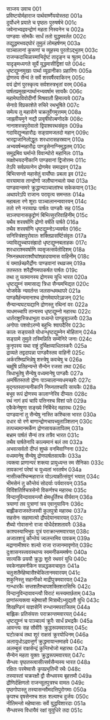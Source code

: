 सञ्जय उवाच	001  
प्रविष्टयोर्महाराज पार्थवार्ष्णेययोस्तदा	001a  
दुर्योधने प्रयाते च पृष्ठतः पुरुषर्षभे	001c  
जवेनाभ्यद्रवन्द्रोणं महता निस्वनेन च	002a  
पाण्डवाः सोमकैः सार्धं ततो युद्धमवर्तत	002c  
तद्युद्धमभवद्घोरं तुमुलं लोमहर्षणम्	003a  
पाञ्चालानां कुरूणां च व्यूहस्य पुरतोऽद्भुतम्	003c  
राजन्कदाचिन्नास्माभिर्दृष्टं तादृङ्न च श्रुतम्	004a  
यादृङ्मध्यगते सूर्ये युद्धमासीद्विशां पते	004c  
धृष्टद्युम्नमुखाः पार्था व्यूढानीकाः प्रहारिणः	005a  
द्रोणस्य सैन्यं ते सर्वे शरवर्षैरवाकिरन्	005c  
वयं द्रोणं पुरस्कृत्य सर्वशस्त्रभृतां वरम्	006a  
पार्षतप्रमुखान्पार्थानभ्यवर्षाम सायकैः	006c  
महामेघाविवोदीर्णौ मिश्रवातौ हिमात्यये	007a  
सेनाग्रे विप्रकाशेते रुचिरे रथभूषिते	007c  
समेत्य तु महासेने चक्रतुर्वेगमुत्तमम्	008a  
जाह्नवीयमुने नद्यौ प्रावृषीवोल्बणोदके	008c  
नानाशस्त्रपुरोवातो द्विपाश्वरथसंवृतः	009a  
गदाविद्युन्महारौद्रः सङ्ग्रामजलदो महान्	009c  
भारद्वाजानिलोद्धूतः शरधारासहस्रवान्	010a  
अभ्यवर्षन्महारौद्रः पाण्डुसेनाग्निमुद्धतम्	010c  
समुद्रमिव घर्मान्ते विवान्घोरो महानिलः	011a  
व्यक्षोभयदनीकानि पाण्डवानां द्विजोत्तमः	011c  
तेऽपि सर्वप्रयत्नेन द्रोणमेव समाद्रवन्	012a  
बिभित्सन्तो महासेतुं वार्योघाः प्रबला इव	012c  
वारयामास तान्द्रोणो जलौघानचलो यथा	013a  
पाण्डवान्समरे क्रुद्धान्पाञ्चालांश्च सकेकयान्	013c  
अथापरेऽपि राजानः परावृत्य समन्ततः	014a  
महाबला रणे शूराः पाञ्चालानन्ववारयन्	014c  
ततो रणे नरव्याघ्रः पार्षतः पाण्डवैः सह	015a  
सञ्जघानासकृद्द्रोणं बिभित्सुररिवाहिनीम्	015c  
यथैव शरवर्षाणि द्रोणो वर्षति पार्षते	016a  
तथैव शरवर्षाणि धृष्टद्युम्नोऽभ्यवर्षत	016c  
सनिस्त्रिंशपुरोवातः शक्तिप्रासर्ष्टिसंवृतः	017a  
ज्याविद्युच्चापसंह्रादो धृष्टद्युम्नबलाहकः	017c  
शरधाराश्मवर्षाणि व्यसृजत्सर्वतोदिशम्	018a  
निघ्नन्रथवराश्वौघांश्छादयामास वाहिनीम्	018c  
यं यमार्छच्छरैर्द्रोणः पाण्डवानां रथव्रजम्	019a  
ततस्ततः शरैर्द्रोणमपाकर्षत पार्षतः	019c  
तथा तु यतमानस्य द्रोणस्य युधि भारत	020a  
धृष्टद्युम्नं समासाद्य त्रिधा सैन्यमभिद्यत	020c  
भोजमेके न्यवर्तन्त जलसन्धमथापरे	021a  
पाण्डवैर्हन्यमानाश्च द्रोणमेवापरेऽव्रजन्	021c  
सैन्यान्यघटयद्यानि द्रोणस्तु रथिनां वरः	022a  
व्यधमच्चापि तान्यस्य धृष्टद्युम्नो महारथः	022c  
धार्तराष्ट्रास्त्रिधाभूता वध्यन्ते पाण्डुसृञ्जयैः	023a  
अगोपाः पशवोऽरण्ये बहुभिः श्वापदैरिव	023c  
कालः सङ्ग्रसते योधान्धृष्टद्युम्नेन मोहितान्	024a  
सङ्ग्रामे तुमुले तस्मिन्निति सम्मेनिरे जनाः	024c  
कुनृपस्य यथा राष्ट्रं दुर्भिक्षव्याधितस्करैः	025a  
द्राव्यते तद्वदापन्ना पाण्डवैस्तव वाहिनी	025c  
अर्करश्मिप्रभिन्नेषु शस्त्रेषु कवचेषु च	026a  
चक्षूंषि प्रतिहन्यन्ते सैन्येन रजसा तथा	026c  
त्रिधाभूतेषु सैन्येषु वध्यमानेषु पाण्डवैः	027a  
अमर्षितस्ततो द्रोणः पाञ्चालान्व्यधमच्छरैः	027c  
मृद्नतस्तान्यनीकानि निघ्नतश्चापि सायकैः	028a  
बभूव रूपं द्रोणस्य कालाग्नेरिव दीप्यतः	028c  
रथं नागं हयं चापि पत्तिनश्च विशां पते	029a  
एकैकेनेषुणा सङ्ख्ये निर्बिभेद महारथः	029c  
पाण्डवानां तु सैन्येषु नास्ति कश्चित्स भारत	030a  
दधार यो रणे बाणान्द्रोणचापच्युताञ्शितान्	030c  
तत्पच्यमानमर्केण द्रोणसायकतापितम्	031a  
बभ्राम पार्षतं सैन्यं तत्र तत्रैव भारत	031c  
तथैव पार्षतेनापि काल्यमानं बलं तव	032a  
अभवत्सर्वतो दीप्तं शुष्कं वनमिवाग्निना	032c  
वध्यमानेषु सैन्येषु द्रोणपार्षतसायकैः	033a  
त्यक्त्वा प्राणान्परं शक्त्या प्रायुध्यन्त स्म सैनिकाः	033c  
तावकानां परेषां च युध्यतां भरतर्षभ	034a  
नासीत्कश्चिन्महाराज योऽत्याक्षीत्संयुगं भयात्	034c  
भीमसेनं तु कौन्तेयं सोदर्याः पर्यवारयन्	035a  
विविंशतिश्चित्रसेनो विकर्णश्च महारथः	035c  
विन्दानुविन्दावावन्त्यौ क्षेमधूर्तिश्च वीर्यवान्	036a  
त्रयाणां तव पुत्राणां त्रय एवानुयायिनः	036c  
बाह्लीकराजस्तेजस्वी कुलपुत्रो महारथः	037a  
सहसेनः सहामात्यो द्रौपदेयानवारयत्	037c  
शैब्यो गोवासनो राजा योधैर्दशशतावरैः	038a  
काश्यस्याभिभुवः पुत्रं पराक्रान्तमवारयत्	038c  
अजातशत्रुं कौन्तेयं ज्वलन्तमिव पावकम्	039a  
मद्राणामीश्वरः शल्यो राजा राजानमावृणोत्	039c  
दुःशासनस्त्ववस्थाप्य स्वमनीकममर्षणः	040a  
सात्यकिं प्रययौ क्रुद्धः शूरो रथवरं युधि	040c  
स्वकेनाहमनीकेन सन्नद्धकवचावृतः	041a  
चतुःशतैर्महेष्वासैश्चेकितानमवारयम्	041c  
शकुनिस्तु सहानीको माद्रीपुत्रमवारयत्	042a  
गान्धारकैः सप्तशतैश्चापशक्तिशरासिभिः	042c  
विन्दानुविन्दावावन्त्यौ विराटं मत्स्यमार्छताम्	043a  
प्राणांस्त्यक्त्वा महेष्वासौ मित्रार्थेऽभ्युद्यतौ युधि	043c  
शिखण्डिनं याज्ञसेनिं रुन्धानमपराजितम्	044a  
बाह्लिकः प्रतिसंयत्तः पराक्रान्तमवारयत्	044c  
धृष्टद्युम्नं च पाञ्चाल्यं क्रूरैः सार्धं प्रभद्रकैः	045a  
आवन्त्यः सह सौवीरैः क्रुद्धरूपमवारयत्	045c  
घटोत्कचं तथा शूरं राक्षसं क्रूरयोधिनम्	046a  
अलायुधोऽद्रवत्तूर्णं क्रुद्धमायान्तमाहवे	046c  
अलम्बुसं राक्षसेन्द्रं कुन्तिभोजो महारथः	047a  
सैन्येन महता युक्तः क्रुद्धरूपमवारयत्	047c  
सैन्धवः पृष्ठतस्त्वासीत्सर्वसैन्यस्य भारत	048a  
रक्षितः परमेष्वासैः कृपप्रभृतिभी रथैः	048c  
तस्यास्तां चक्ररक्षौ द्वौ सैन्धवस्य बृहत्तमौ	049a  
द्रौणिर्दक्षिणतो राजन्सूतपुत्रश्च वामतः	049c  
पृष्ठगोपास्तु तस्यासन्सौमदत्तिपुरोगमाः	050a  
कृपश्च वृषसेनश्च शलः शल्यश्च दुर्जयः	050c  
नीतिमन्तो महेष्वासाः सर्वे युद्धविशारदाः	051a  
सैन्धवस्य विधायैवं रक्षां युयुधिरे तदा	051c  
